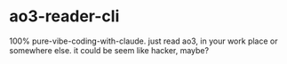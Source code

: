 # ao3-reader-cli
100% pure-vibe-coding-with-claude. just read ao3, in your work place or somewhere else. it could be seem like hacker, maybe?
